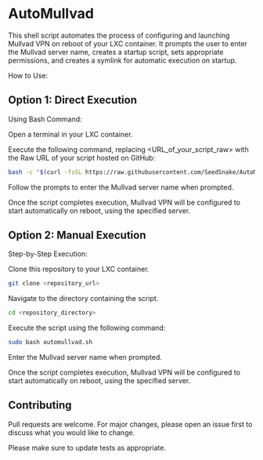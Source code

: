 # AutoMullvad
This shell script automates the process of configuring and launching Mullvad VPN on reboot of your LXC container. It prompts the user to enter the Mullvad server name, creates a startup script, sets appropriate permissions, and creates a symlink for automatic execution on startup.

How to Use:

## Option 1: Direct Execution
Using Bash Command:

Open a terminal in your LXC container.

Execute the following command, replacing <URL_of_your_script_raw> with the Raw URL of your script hosted on GitHub:

```bash
bash -c "$(curl -fsSL https://raw.githubusercontent.com/SeedSnake/AutoMullvad/main/automullvad.sh)"
```
Follow the prompts to enter the Mullvad server name when prompted.

Once the script completes execution, Mullvad VPN will be configured to start automatically on reboot, using the specified server.

## Option 2: Manual Execution
Step-by-Step Execution:

Clone this repository to your LXC container.

```bash
git clone <repository_url>
```
Navigate to the directory containing the script.

```bash
cd <repository_directory>
```
Execute the script using the following command:

```bash
sudo bash automullvad.sh
```
Enter the Mullvad server name when prompted.

Once the script completes execution, Mullvad VPN will be configured to start automatically on reboot, using the specified server.

## Contributing

Pull requests are welcome. For major changes, please open an issue first
to discuss what you would like to change.

Please make sure to update tests as appropriate.


